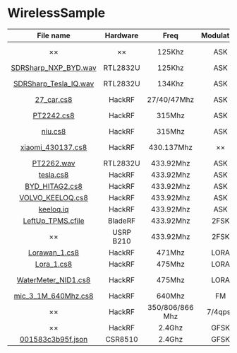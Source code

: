 # WirelessSample

|    File name  | Hardware |  Freq  |  Modulation  | Chip  |Device |Note  |
|:--:| :----:  | :----:  | :----:  | :----:  | :------:  | :----:  |
|××| ×× |125Khz |ASK |EM4095 | Access Control  | EM41XX  |
|[SDRSharp_NXP_BYD.wav](https://github.com/mobier/WirelessSample/raw/master/Sample/SDRSharp_NXP_BYD.wav)| RTL2832U |125Khz |ASK |PCF7952 | BYD | NXP PKE |
|[SDRSharp_Tesla_IQ.wav](https://github.com/mobier/WirelessSample/raw/master/Sample/SDRSharp_Tesla_IQ.wav)| RTL2832U|134Khz |ASK |TMS37F128 | Tesla |  PKE [DataSheet](http://www.ti.com/lit/ds/symlink/tms37f128.pdf) |
|[27_car.cs8](https://github.com/mobier/WirelessSample/raw/master/Sample/27_car.cs8)| HackRF |27/40/47Mhz  |ASK |YX-4116 |RC Vehicles| [DataSheet](http://www.docin.com/p-2015772568.html) |
|[PT2242.cs8](https://github.com/mobier/WirelessSample/raw/master/Sample/PT2242.cs8)| HackRF |315Mhz  | ASK | PT224X  | Garage Door  | Fixed code |
|[niu.cs8](https://github.com/mobier/WirelessSample/raw/master/Sample/niu.cs8)| HackRF |315Mhz  | ASK | PT224X  | Calf  | Fixed code |
|[xiaomi_430137.cs8](https://github.com/mobier/WirelessSample/raw/master/Sample/xiaomi_430137.cs8)| HackRF |430.137Mhz  | ×× | ××  | MI interphone | ×× |
|[PT2262.wav](https://github.com/mobier/WirelessSample/raw/master/Sample/PT2262.wav)| RTL2832U |433.92Mhz  | ASK | PT226X  | Door Bell | Fixed code |
|[tesla.cs8](https://github.com/mobier/WirelessSample/raw/master/Sample/tesla.cs8)| HackRF |433.92Mhz  | ASK | TI MCU  |  tesla  | Rolling code |
|[BYD_HITAG2.cs8](https://github.com/mobier/WirelessSample/raw/master/Sample/BYD_HITAG2.cs8)| HackRF |433.92Mhz  | ASK | PCF7952 |  byd  | Hitag 2  |
|[VOLVO_KEELOQ.cs8](https://github.com/mobier/WirelessSample/raw/master/Sample/VOLVO_KEELOQ.cs8)| HackRF |433.92Mhz  | ASK | HCS340  |  volvo  | Keeloq  |
|[keeloq.iq](https://github.com/mobier/WirelessSample/raw/master/Sample/keeloq.iq)|HackRF |433.92Mhz  | ASK | HCS201  | Steel Mate  | Keeloq  |
|[LeftUp_TPMS.cfile](https://github.com/mobier/WirelessSample/raw/master/Sample/LeftUp_TPMS.zip)| BladeRF |433.92Mhz  |2FSK | FXTH871x7 | TPMS  |CRC16_CCITT|
|××| USRP B210 | 433.92Mhz  |2FSK | ××  | TPMS  | Parity check  |
|[Lorawan_1.cs8](https://github.com/mobier/WirelessSample/raw/master/Sample/Lorawan_1.cs8)| HackRF | 471Mhz  | LORA | SX1278  | ××  | LoraWan |
|[Lora_1.cs8](https://github.com/mobier/WirelessSample/raw/master/Sample/Lora_1.cs8)| HackRF | 475Mhz  | LORA | SX1278  | ×× | Lora  |
|[WaterMeter_NID1.cs8](https://github.com/mobier/WirelessSample/raw/master/Sample/WaterMeter_NID1.cs8)| HackRF | 475Mhz  | LORA | SX1278  | Smart Meter | ×× |
|[mic_3_1M_640Mhz.cs8](https://github.com/mobier/WirelessSample/raw/master/Sample/mic_3_1M_640Mhz.cs8)| HackRF | 640Mhz  | FM | ××  | Microphone | ×× |
|××| HackRF |350/806/866 Mhz | 7/4qpsk |    | Tetra |
|××| HackRF |2.4Ghz  |GFSK | nRF24L01  |  |
|[001583c3b95f.json](https://github.com/mobier/WirelessSample/raw/master/Sample/001583c3b95f.json)| CSR8510 |2.4Ghz  |GFSK |RTL8761ATV | MEMOBIRD | |

